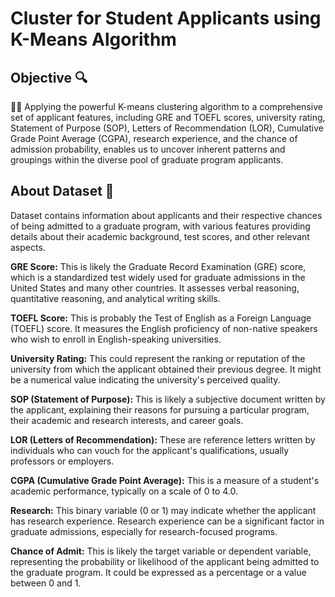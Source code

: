 # Cluster for Student Applicants using **K-Means** Algorithm

## Objective :mag:
 :student: Applying the powerful K-means clustering algorithm to a comprehensive set of applicant features, including GRE and TOEFL scores, university rating, Statement of Purpose (SOP), Letters of Recommendation (LOR), Cumulative Grade Point Average (CGPA), research experience, and the chance of admission probability, enables us to uncover inherent patterns and groupings within the diverse pool of graduate program applicants.

## About Dataset :page_facing_up:
Dataset contains information about applicants and their respective chances of being admitted to a graduate program, with various features providing details about their academic background, test scores, and other relevant aspects.

**GRE Score:** This is likely the Graduate Record Examination (GRE) score, which is a standardized test widely used for graduate admissions in the United States and many other countries. It assesses verbal reasoning, quantitative reasoning, and analytical writing skills.

**TOEFL Score:** This is probably the Test of English as a Foreign Language (TOEFL) score. It measures the English proficiency of non-native speakers who wish to enroll in English-speaking universities.

**University Rating:** This could represent the ranking or reputation of the university from which the applicant obtained their previous degree. It might be a numerical value indicating the university's perceived quality.

**SOP (Statement of Purpose):** This is likely a subjective document written by the applicant, explaining their reasons for pursuing a particular program, their academic and research interests, and career goals.

**LOR (Letters of Recommendation):** These are reference letters written by individuals who can vouch for the applicant's qualifications, usually professors or employers.

**CGPA (Cumulative Grade Point Average):** This is a measure of a student's academic performance, typically on a scale of 0 to 4.0.

**Research:** This binary variable (0 or 1) may indicate whether the applicant has research experience. Research experience can be a significant factor in graduate admissions, especially for research-focused programs.

**Chance of Admit:** This is likely the target variable or dependent variable, representing the probability or likelihood of the applicant being admitted to the graduate program. It could be expressed as a percentage or a value between 0 and 1.